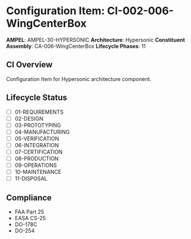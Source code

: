 # Configuration Item: CI-002-006-WingCenterBox

**AMPEL**: AMPEL-30-HYPERSONIC
**Architecture**: Hypersonic
**Constituent Assembly**: CA-006-WingCenterBox
**Lifecycle Phases**: 11

## CI Overview
Configuration Item for Hypersonic architecture component.

## Lifecycle Status
- [ ] 01-REQUIREMENTS
- [ ] 02-DESIGN
- [ ] 03-PROTOTYPING
- [ ] 04-MANUFACTURING
- [ ] 05-VERIFICATION
- [ ] 06-INTEGRATION
- [ ] 07-CERTIFICATION
- [ ] 08-PRODUCTION
- [ ] 09-OPERATIONS
- [ ] 10-MAINTENANCE
- [ ] 11-DISPOSAL

## Compliance
- FAA Part 25
- EASA CS-25
- DO-178C
- DO-254
